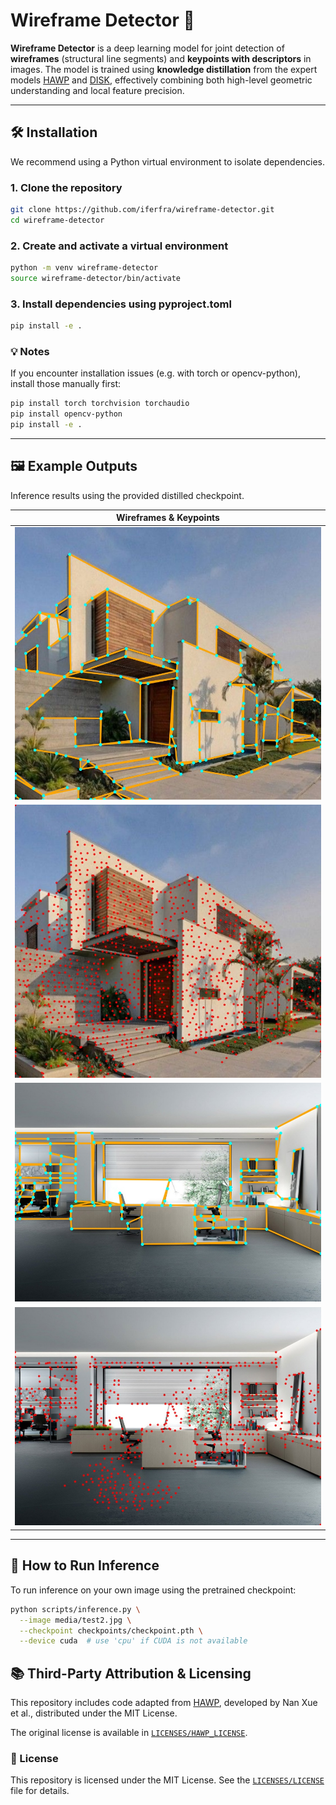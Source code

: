 # Wireframe Detector 🔷

**Wireframe Detector** is a deep learning model for joint detection of **wireframes** (structural line segments) and **keypoints with descriptors** in images. The model is trained using **knowledge distillation** from the expert models [HAWP](https://github.com/cherubicXN/hawp) and [DISK](https://github.com/cvlab-epfl/disk), effectively combining both high-level geometric understanding and local feature precision.

---

## 🛠️ Installation

We recommend using a Python virtual environment to isolate dependencies.

### 1. Clone the repository

```bash
git clone https://github.com/iferfra/wireframe-detector.git
cd wireframe-detector
```
### 2. Create and activate a virtual environment
```bash
python -m venv wireframe-detector
source wireframe-detector/bin/activate  
```

### 3. Install dependencies using pyproject.toml
```bash
pip install -e .
```
### 💡 Notes
If you encounter installation issues (e.g. with torch or opencv-python), install those manually first:
```bash
pip install torch torchvision torchaudio
pip install opencv-python
pip install -e .
```
---

## 🖼️ Example Outputs

Inference results using the provided distilled checkpoint.

| Wireframes & Keypoints |
|-----------------------|
| ![Output1](media/test_2_lines.jpg) |
| ![Output1](media/test_2_keypoints.jpg) |
| ![Output1](media/test_1_lines.jpg) |
| ![Output1](media/test_1_keypoints.jpg) |

---

## 🧪 How to Run Inference

To run inference on your own image using the pretrained checkpoint:

```bash
python scripts/inference.py \
  --image media/test2.jpg \
  --checkpoint checkpoints/checkpoint.pth \
  --device cuda  # use 'cpu' if CUDA is not available
```

## 📚 Third-Party Attribution & Licensing

This repository includes code adapted from [HAWP](https://github.com/cherubicXN/hawp), developed by Nan Xue et al., distributed under the MIT License.

The original license is available in [`LICENSES/HAWP_LICENSE`](LICENSES/HAWP_LICENSE).

### 📄 License
This repository is licensed under the MIT License. See the [`LICENSES/LICENSE`](LICENSES/LICENSE) file for details.


